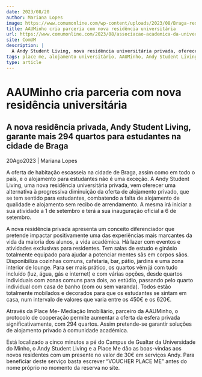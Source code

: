 ```yaml
---
date: 2023/08/20
author: Mariana Lopes
image: https://www.comumonline.com/wp-content/uploads/2023/08/Braga-residenciaAndy.png
title: AAUMinho cria parceria com nova residência universitária
url: https://www.comumonline.com/2023/08/associacao-academica-da-universidade-do-minho-cria-parceria-com-nova-residencia-universitaria/
site: ComUM
description: |
  A Andy Student Living, nova residência universitária privada, oferece uma alternativa à progressiva diminuição da oferta de alojamento privado.
tags: place me, alojamento universitário, AAUMinho, Andy Student Living
type: article
---
```



# AAUMinho cria parceria com nova residência universitária

## A nova residência privada, Andy Student Living, garante mais 294 quartos para estudantes na cidade de Braga

20Ago2023 | Mariana Lopes

A oferta de habitação escasseia na cidade de Braga, assim como em todo o país, e o alojamento para estudantes não é uma exceção. A Andy Student Living, uma nova residência universitária privada, vem oferecer uma alternativa à progressiva diminuição da oferta de alojamento privado, que se tem sentido para estudantes, combatendo a falta de alojamento de qualidade e alojamento sem recibo de arrendamento. A mesma irá iniciar a sua atividade a 1 de setembro e terá a sua inauguração oficial a 6 de setembro.

A nova residência privada apresenta um conceito diferenciador que pretende impactar positivamente uma das experiências mais marcantes da vida da maioria dos alunos, a vida académica. Há lazer com eventos e atividades exclusivas para residentes. Tem salas de estudo e ginásio totalmente equipado para ajudar a potenciar mentes sãs em corpos sãos. Disponibiliza cozinhas comuns, cafetaria, bar, pátio, jardins e uma zona interior de lounge. Para ser mais prático, os quartos vêm já com tudo incluído (luz, água, gás e internet) e com várias opções, desde quartos individuais com zonas comuns para dois, ao estúdio, passando pelo quarto individual com casa de banho (com ou sem varanda). Todos estão totalmente mobilados e decorados para que os estudantes se sintam em casa, num intervalo de valores que varia entre os 450€ e os 620€.

Através da Place Me- Mediação Imobiliário, parceiro da AAUMinho, o protocolo de cooperação permite aumentar a oferta da esfera privada significativamente, com 294 quartos. Assim pretende-se garantir soluções de alojamento privado à comunidade académica.

Está localizado a cinco minutos a pé do Campus de Gualtar da Universidade do Minho, o Andy Student Living e a Place Me dão as boas-vindas aos novos residentes com um presente no valor de 30€ em serviços Andy. Para beneficiar deste serviço basta escrever “VOUCHER PLACE ME” antes do nome próprio no momento da reserva no site.
